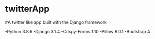 # twitterApp
#A twitter like app built with the Django framework

-Python 3.8.6
-Django 3.1.4
-Crispy-Forms 1.10
-Pillow 8.0.1
-Bootstrap 4
